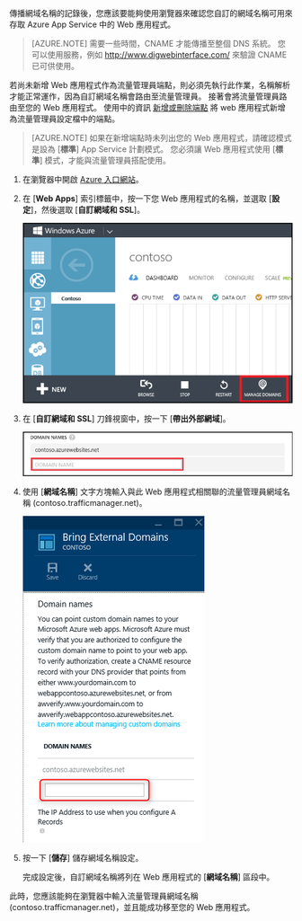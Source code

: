傳播網域名稱的記錄後，您應該要能夠使用瀏覽器來確認您自訂的網域名稱可用來存取 Azure App Service 中的 Web 應用程式。
> [AZURE.NOTE] 需要一些時間，CNAME 才能傳播至整個 DNS 系統。 您可以使用服務，例如 <a href="http://www.digwebinterface.com/">http://www.digwebinterface.com/</a> 來驗證 CNAME 已可供使用。

若尚未新增 Web 應用程式作為流量管理員端點，則必須先執行此作業，名稱解析才能正常運作，因為自訂網域名稱會路由至流量管理員。 接著會將流量管理員路由至您的 Web 應用程式。 使用中的資訊 [新增或刪除端點](../traffic-manager/traffic-manager-endpoints.md) 將 web 應用程式新增為流量管理員設定檔中的端點。
> [AZURE.NOTE] 如果在新增端點時未列出您的 Web 應用程式，請確認模式是設為 [**標準**] App Service 計劃模式。 您必須讓 Web 應用程式使用 [**標準**] 模式，才能與流量管理員搭配使用。

1. 在瀏覽器中開啟 [Azure 入口網站](https://portal.azure.com)。

2. 在 [**Web Apps**] 索引標籤中，按一下您 Web 應用程式的名稱，並選取 [**設定**]，然後選取 [**自訂網域和 SSL**]。

    ![](./media/custom-dns-web-site/dncmntask-cname-6.png)

3. 在 [**自訂網域和 SSL**] 刀鋒視窗中，按一下 [**帶出外部網域**]。

    ![](./media/custom-dns-web-site/dncmntask-cname-7.png)

4. 使用 [**網域名稱**] 文字方塊輸入與此 Web 應用程式相關聯的流量管理員網域名稱 (contoso.trafficmanager.net)。

    ![](./media/custom-dns-web-site/dncmntask-cname-8.png)

5. 按一下 [**儲存**] 儲存網域名稱設定。

    完成設定後，自訂網域名稱將列在 Web 應用程式的 [**網域名稱**] 區段中。

此時，您應該能夠在瀏覽器中輸入流量管理員網域名稱 (contoso.trafficmanager.net)，並且能成功移至您的 Web 應用程式。





